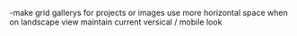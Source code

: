 -make grid gallerys for projects or images use more horizontal space when  on landscape view maintain current versical / mobile look


